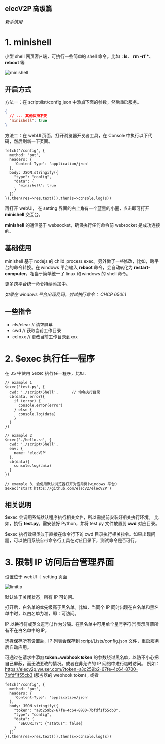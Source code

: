 ## elecV2P 高级篇

*新手慎用*

# 1. minishell

小型 shell 网页客户端，可执行一些简单的 shell 命令。比如：**ls**、 **rm -rf \***、 **reboot** 等

![minishell](https://raw.githubusercontent.com/elecV2/elecV2P-dei/master/docs/res/minishell.png)

## 开启方式

方法一：在 script/list/config.json 中添加下面的参数，然后重启服务。

``` JSON
{
  // ... 其他保持不变
  "minishell": true
}
```

方法二：在 webUI 页面，打开浏览器开发者工具，在 Console 中执行以下代码，然后刷新一下页面。
``` JS
fetch('/config', {
  method: 'put',
  headers: {
    'Content-Type': 'application/json'
  },
  body: JSON.stringify({
    "type": "config",
    "data": {
      "minishell": true
    }
  })
}).then(res=>res.text()).then(s=>console.log(s))
```

再打开 webUI， 在 setting 界面的右上角有一个蓝黑的小圈，点击即可打开 **minishell** 交互台。

**minishell** 的通信基于 websocket，确保执行任何命令前 websocket 是成功连接的。

## 基础使用

minishell 基于 nodejs 的 child_process exec。另外做了一些修改，比如，跨平台的命令转换。在 windows 平台输入 **reboot** 命令，会自动转化为 **restart-computer**，相当于简单统一了 linux 和 windows 的 shell 命令。

更多跨平台统一命令持续添加中。

*如果在 windows 平台出现乱码，尝试执行命令： CHCP 65001*

## 一些指令

- cls/clear   // 清空屏幕
- cwd         // 获取当前工作目录
- cd xxx      // 更改当前工作目录到xxx

# 2. $exec 执行任一程序

在 JS 中使用 $exec 执行任一程序，比如：

``` JS $exec
// example 1
$exec('test.py', {
  cwd: './script/Shell',      // 命令执行目录
  cb(data, error){
    if (error) {
      console.error(error)
    } else {
      console.log(data)
    }
  }
})

// example 2
$exec('./hello.sh', {
  cwd: './script/Shell',
  env: {
    name: 'elecV2P'
  },
  cb(data){
    console.log(data)
  }
})

// example 3, 会使用默认浏览器打开对应网页(windows 平台)
$exec('start https://github.com/elecV2/elecV2P')
```

## 相关说明

$exec 会调用系统默认程序执行相关文件，所以需提前安装好相关执行环境。
比如，执行 **test.py**，需安装好 Python，并将 test.py 文件放置到 **cwd** 对应目录。

$exec 执行效果类似于直接在命令行下的 cwd 目录执行相关指令。如果出现问题，可以使用系统自带命令行工具在对应目录下，测试命令是否可行。

# 3. 限制 IP 访问后台管理界面

设置位于 webUI -> setting 页面

![limitip](https://raw.githubusercontent.com/elecV2/elecV2P-dei/master/docs/res/limitip.png)

默认处于关闭状态，所有 IP 可访问。

打开后，白名单的优先级高于黑名单。比如，当同个 IP 同时出现在白名单和黑名单中时，以白名单为准，即：可访问。

IP 以换行符或英文逗号(,)作为分隔。在黑名单中可用单个星号字符(\*)表示屏蔽所有不在白名单中的 IP。

选择保存所有设置后，IP 列表会保存到 script/Lists/config.json 文件，重启服务后自动应用。

可通过在请求中添加 **token=webhook token** 的参数绕过黑名单，以防不小心把自己屏蔽，而无法更改的情况。或者在非允许的 IP 网络中进行临时访问。
例如：https://elecv2p.youser.com/?token=a8c259b2-67fe-4c64-8700-7bfdf1f55cb3 (服务器的 webhook token) , 或者

``` JS
fetch('/config', {
  method: 'put',
  headers: {
    'Content-Type': 'application/json'
  },
  body: JSON.stringify({
    "token": "a8c259b2-67fe-4c64-8700-7bfdf1f55cb3",
    "type": "config",
    "data": {
      "SECURITY": {"status": false}
    }
  })
}).then(res=>res.text()).then(s=>console.log(s))
```